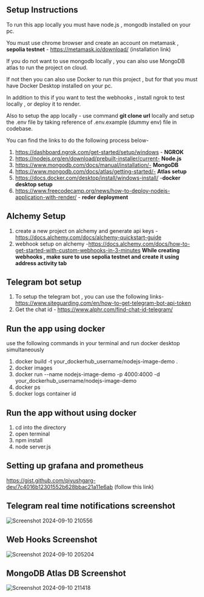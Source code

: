 
## Setup Instructions

To run this app locally you must have node.js , mongodb installed on your pc.

You must use chrome browser and create an account on metamask , **sepolia testnet** - https://metamask.io/download/ (installation link)

If you do not want to use mongodb locally , you can also use MongoDB atlas to run the project on cloud.

If not then you can also use Docker to run this project , but for that you must have Docker Desktop installed on your pc.

In addition to this if you want to test the webhooks , install ngrok to test locally , or deploy it to render.

Also to setup the app locally - use command **git clone url** locally and setup the .env file by taking reference of .env.example (dummy env) file in codebase.

You can find the links to do the following process below-
1. https://dashboard.ngrok.com/get-started/setup/windows - **NGROK**
2. https://nodejs.org/en/download/prebuilt-installer/current- **Node.js**
3. https://www.mongodb.com/docs/manual/installation/- **MongoDB**
4. https://www.mongodb.com/docs/atlas/getting-started/- **Atlas setup**
5. https://docs.docker.com/desktop/install/windows-install/ -**docker desktop setup**
6. https://www.freecodecamp.org/news/how-to-deploy-nodejs-application-with-render/ - **reder deployment**

## Alchemy Setup
1. create a new project on alchemy and generate api keys - https://docs.alchemy.com/docs/alchemy-quickstart-guide 
2. webhook setup on alchemy -https://docs.alchemy.com/docs/how-to-get-started-with-custom-webhooks-in-3-minutes
**While creating webhooks , make sure to use sepolia testnet and create it using address activity tab**

## Telegram bot setup
1. To setup the telegram bot , you can use the following links-https://www.siteguarding.com/en/how-to-get-telegram-bot-api-token
2. Get the chat id - https://www.alphr.com/find-chat-id-telegram/

## Run the app using docker
use the following commands in your terminal and run docker desktop simultaneously

1. docker build -t your_dockerhub_username/nodejs-image-demo .
2. docker images
3. docker run --name nodejs-image-demo -p 4000:4000 -d your_dockerhub_username/nodejs-image-demo
4. docker ps
5. docker logs container id

## Run the app without using docker 
1. cd into the directory
2. open terminal
3. npm install
4. node server.js

## Setting up grafana and prometheus
https://gist.github.com/piyushgarg-dev/7c4016b12301552b628bbac21a11e6ab (follow this link)

## Telegram real time notifications screenshot

![Screenshot 2024-09-10 210556](https://github.com/user-attachments/assets/99e1cef1-fa93-409f-a7b1-841400624c0e)

## Web Hooks Screenshot

![Screenshot 2024-09-10 205204](https://github.com/user-attachments/assets/27397960-136f-4b16-8690-0a5d9ccda601)

## MongoDB Atlas DB Screenshot

![Screenshot 2024-09-10 211418](https://github.com/user-attachments/assets/61c47b2e-f786-4cb5-98c3-0c340ba494ae)
